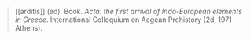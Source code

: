 > [[arditis]] (ed).
> Book.
> *Acta: the first arrival of Indo-European elements in Greece*.
> International Colloquium on Aegean Prehistory (2d, 1971 Athens).